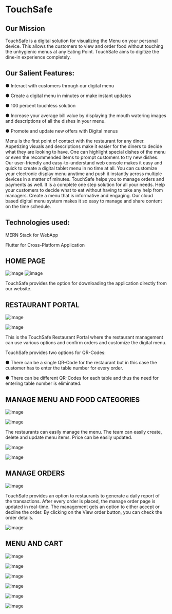# TouchSafe
## Our Mission
TouchSafe is a digital solution for visualizing the Menu on your personal device. This allows the customers to view and order food without touching the unhygienic menus at any Eating Point. TouchSafe aims to digitize the dine-in experience completely.

## Our Salient Features:

● Interact with customers through our digital menu

● Create a digital menu in minutes or make instant updates

● 100 percent touchless solution

● Increase your average bill value by displaying the mouth watering images and descriptions of all the dishes in your menu.

● Promote and update new offers with Digital menus

Menu is the first point of contact with the restaurant for any diner. Appetizing visuals and descriptions make it easier for the diners to
decide what they are looking to have. One can highlight special dishes of the menu or even the recommended items to prompt customers to try
new dishes. Our user-friendly and easy-to-understand web console makes it easy and quick to create a digital tablet menu in no time at all. You can customize
your electronic display menu anytime and push it instantly across multiple devices in a matter of minutes. TouchSafe helps you to manage
orders and payments as well. It is a complete one step solution for all your needs. Help your customers to decide what to eat without having
to take any help from managers. Create a menu that is informative and engaging. Our cloud based digital menu system makes it so easy to
manage and share content on the time schedule.

## Technologies used:

MERN Stack for WebApp

Flutter for Cross-Platform Application

## HOME PAGE

![image](https://user-images.githubusercontent.com/43955843/137218714-89f76009-19d1-42c8-a376-5aed0d830c4a.png)
![image](https://user-images.githubusercontent.com/43955843/137218739-61cfc7c6-393e-4a07-ab44-94e5e6965247.png)


TouchSafe provides the option for downloading the application directly from our website.


## RESTAURANT PORTAL
![image](https://user-images.githubusercontent.com/43955843/137218799-10b14f9b-e63c-4f79-8024-c27de05bb77a.png)

![image](https://user-images.githubusercontent.com/43955843/137218814-c23b261f-73fe-445c-a397-475516d9b16c.png)



This is the TouchSafe Restaurant Portal where the restaurant management can use various options and confirm orders and customize the digital menu.

TouchSafe provides two options for QR-Codes:

● There can be a single QR-Code for the restaurant but in this case the customer has to enter the table number for every order.

● There can be different QR-Codes for each table and thus the need for entering table number is eliminated.




## MANAGE MENU AND FOOD CATEGORIES

![image](https://user-images.githubusercontent.com/43955843/137218943-8800d1b8-2b3b-4030-8e5e-78013a67e06c.png)

![image](https://user-images.githubusercontent.com/43955843/137218952-0a5d7830-dc5d-4e22-b235-18f4b899bbd0.png)


The restaurants can easily manage the menu. The team can easily create, delete and update menu items. Price can be easily updated.

![image](https://user-images.githubusercontent.com/43955843/137219007-149ac0e2-dce1-4dbe-9b8e-6810c32d67b2.png)

![image](https://user-images.githubusercontent.com/43955843/137219018-d15f430b-8675-4792-96a5-64d432bfe805.png)




## MANAGE ORDERS

![image](https://user-images.githubusercontent.com/43955843/137219039-f95a9199-9112-4afd-9c8f-69dfc90a2689.png)


TouchSafe provides an option to restaurants to generate a daily report of the transactions. After every order is placed, the manage order page is
updated in real-time. The management gets an option to either accept or decline the order. By clicking on the View order button, you can check
the order details.

![image](https://user-images.githubusercontent.com/43955843/137219070-900234c5-d3ba-4051-8528-1f1de8581e11.png)


## MENU AND CART

![image](https://user-images.githubusercontent.com/43955843/137219109-ae9a62fb-ce54-4347-94a1-9cf2580f4772.png)

![image](https://user-images.githubusercontent.com/43955843/137219122-0adb3113-9fa7-40e4-ae67-f58c93e7dc21.png)

![image](https://user-images.githubusercontent.com/43955843/137219136-281b342d-a3a8-4c77-8f9e-f738dc88041a.png)

![image](https://user-images.githubusercontent.com/43955843/137219165-df8085c3-b0b3-4b0d-82e7-e60dbf0ad6ee.png)

![image](https://user-images.githubusercontent.com/43955843/137219176-4366cec3-87f8-4f21-9b20-96638de65ff2.png)

![image](https://user-images.githubusercontent.com/43955843/137219184-c59ab966-5c8a-4385-9c9b-f60356739bfb.png)



